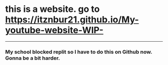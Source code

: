 # this is a website. go to https://itznbur21.github.io/My-youtube-website-WIP-
----
### My school blocked replit so I have to do this on Github now. Gonna be a bit harder.
